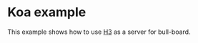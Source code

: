# Koa example

This example shows how to use [H3](https://github.com/unjs/h3) as a server for bull-board.

